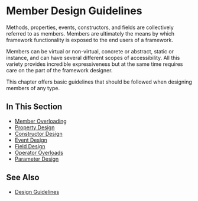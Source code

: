 # Member Design Guidelines

Methods, properties, events, constructors, and fields are collectively referred to as members. Members are ultimately
the means by which framework functionality is exposed to the end users of a framework.

Members can be virtual or non-virtual, concrete or abstract, static or instance, and can have several different scopes
of accessibility. All this variety provides incredible expressiveness but at the same time requires care on the part
of the framework designer.

This chapter offers basic guidelines that should be followed when designing members of any type.

## In This Section

* [Member Overloading](member_overloading.md)
* [Property Design](property_design.md)
* [Constructor Design](constructor_design.md)
* [Event Design](event_design.md)
* [Field Design](field_design.md)
* [Operator Overloads](operator_overloads.md)
* [Parameter Design](parameter_design.md)

## See Also

* [Design Guidelines](design_guidelines.md)